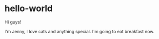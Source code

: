 # hello-world

Hi guys!

I'm Jenny, I love cats and anything special.
I'm going to eat breakfast now.
